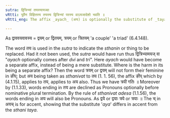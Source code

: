 ```yaml
---
sutra: द्वित्रिभ्यां तयस्यायज्वा
vRtti: पूर्वेण विहितस्य तयस्य द्वित्रिभ्यां परस्य वाऽयजादेशो भवति ॥
vRtti_eng: The affix _ayach_ (अय) is optionally the substitute of _tayap_, after words _dvi_ and _tri_.

---
```

As द्वाववयवावस्य = द्वयम् or द्वितयम्, त्रयम् or त्रितयम् 'a couple' 'a triad' (6.4.148).

The word तय is used in the _sutra_ to indicate the _sthanin_ or thing to be replaced. Had it not been used, the _sutra_ would have run thus द्वित्रिभ्यामयज् वा "_ayach_ optionally comes after _dvi_ and _tri_". Here _ayach_ would have become a separate affix, instead of being a mere substitute. Where is the harm in its being a separate affix? Then the word त्रयम् or द्वयम् will not form their feminine in ङीप्; but अय being taken as _sthanivat_ to तय (1. 1. 56), the affix ङीप् which by (4.1.15), applies to तय, applies to अय also. Thus we have त्रयी गतिः ॥ Moreover by (1.1.33), words ending in तय are declined as Pronouns optionally before nominative plural termination. By the rule of _sthanivat_ _adesa_ (1.1.56), the words ending in अय will also be Pronouns. As द्वये or द्वयाः त्रये or त्रयाः ॥ The च् in अयच् is for accent, showing that the substitute '_aya_' differs in accent from the _sthani_ _taya_.